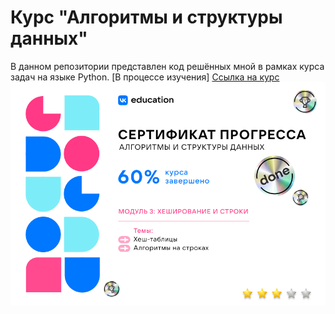 # Курс "Алгоритмы и структуры данных"
В данном репозитории представлен код решённых мной в рамках курса задач на языке Python. [В процессе изучения]
[Ссылка на курс](https://education.vk.company/curriculum/program/discipline/2277/)
![сертификат за 3-ий модуль](https://github.com/demso/Algorythms-and-data-structures-VK-Ed-/blob/main/%D0%9C%D0%BE%D0%B4%D1%83%D0%BB%D1%8C%203.png)
